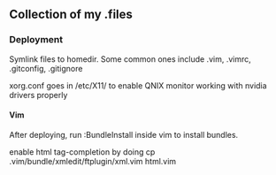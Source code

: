 ## Collection of my .files

### Deployment

Symlink files to homedir. Some common ones include .vim, .vimrc, .gitconfig,
        .gitignore


xorg.conf goes in /etc/X11/ to enable QNIX monitor working with nvidia drivers properly

#### Vim

After deploying, run
    :BundleInstall
inside vim to install bundles. 

enable html tag-completion by doing 
    cp .vim/bundle/xmledit/ftplugin/xml.vim html.vim


